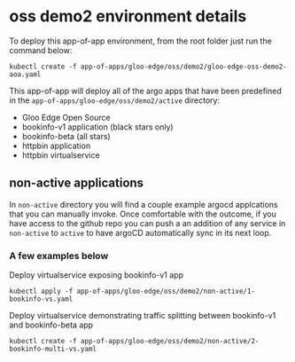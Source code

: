 # oss demo2 environment details

To deploy this app-of-app environment, from the root folder just run the command below:
```
kubectl create -f app-of-apps/gloo-edge/oss/demo2/gloo-edge-oss-demo2-aoa.yaml
```

This app-of-app will deploy all of the argo apps that have been predefined in the `app-of-apps/gloo-edge/oss/demo2/active` directory:
- Gloo Edge Open Source
- bookinfo-v1 application (black stars only)
- bookinfo-beta (all stars)
- httpbin application
- httpbin virtualservice

## non-active applications
In `non-active` directory you will find a couple example argocd applcations that you can manually invoke. Once comfortable with the outcome, if you have access to the github repo you can push a an addition of any service in `non-active` to `active` to have argoCD automatically sync in its next loop.

### A few examples below

Deploy virtualservice exposing bookinfo-v1 app
```
kubectl apply -f app-of-apps/gloo-edge/oss/demo2/non-active/1-bookinfo-vs.yaml
```

Deploy virtualservice demonstrating traffic splitting between bookinfo-v1 and bookinfo-beta app
```
kubectl create -f app-of-apps/gloo-edge/oss/demo2/non-active/2-bookinfo-multi-vs.yaml
```